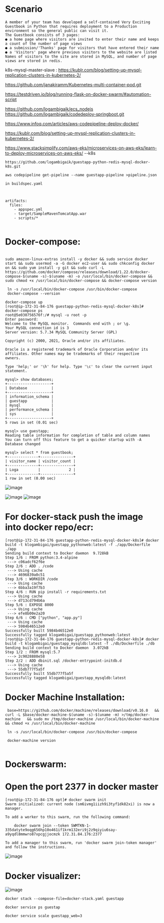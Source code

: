 # Scenario
```
A member of your team has developed a self-contained Very Exciting Guestbook in Python that requires deployment to a Production environment so the general public can visit it.
The Guestbook consists of 3 pages:
● a home page where visitors are invited to enter their name and keeps a count of the number of page views
● a submission/'Thanks' page for visitors that have entered their name
● a 'Visitors' page where previous visitors to the website are listed
Names of visitors to the site are stored in MySQL, and number of page views are stored in redis.

```


k8s-mysql-master-slave : https://kublr.com/blog/setting-up-mysql-replication-clusters-in-kubernetes-2/

https://github.com/janakiramm/Kubernetes-multi-container-pod.git

https://testdriven.io/blog/running-flask-on-docker-swarm/#automation-script

https://github.com/logambigaik/ecs_nodejs
https://github.com/logambigaik/codedeploy-springboot.git

https://www.infoq.com/articles/aws-codepipeline-deploy-docker/

https://kublr.com/blog/setting-up-mysql-replication-clusters-in-kubernetes-2/


https://www.stacksimplify.com/aws-eks/microservices-on-aws-eks/learn-to-deploy-microservices-on-aws-eks/  --k8s

```
https://github.com/logambigaik/guestapp-python-redis-mysql-docker-k8s.git

aws codepipeline get-pipeline --name guestapp-pipeline >pipeline.json

in buildspec.yaml



artifacts:
  files:
    - appspec.yml
    - target/SampleMavenTomcatApp.war
    - scripts/*
    
 ```

# Docker-compose:

```

sudo amazon-linux-extras install -y docker && sudo service docker start && sudo usermod -a -G docker ec2-user && sudo chkconfig docker on && sudo yum install -y git && sudo curl -L https://github.com/docker/compose/releases/download/1.22.0/docker-compose-$(uname -s)-$(uname -m) -o /usr/local/bin/docker-compose && sudo chmod +x /usr/local/bin/docker-compose && docker-compose version 

 ln -s /usr/local/bin/docker-compose /usr/bin/docker-compose
 docker-compose --version
```

```
docker-compose up
[root@ip-172-31-84-176 guestapp-python-redis-mysql-docker-k8s]# docker-compose ps
root@5e030756576f:/# mysql -u root -p
Enter password:
Welcome to the MySQL monitor.  Commands end with ; or \g.
Your MySQL connection id is 3
Server version: 5.7.34 MySQL Community Server (GPL)

Copyright (c) 2000, 2021, Oracle and/or its affiliates.

Oracle is a registered trademark of Oracle Corporation and/or its
affiliates. Other names may be trademarks of their respective
owners.

Type 'help;' or '\h' for help. Type '\c' to clear the current input statement.

mysql> show databases;
+--------------------+
| Database           |
+--------------------+
| information_schema |
| guestapp           |
| mysql              |
| performance_schema |
| sys                |
+--------------------+
5 rows in set (0.01 sec)

mysql> use guestapp;
Reading table information for completion of table and column names
You can turn off this feature to get a quicker startup with -A
Database changed

mysql> select * from guestbook;
+--------------+---------------+
| visitor_name | visitor_count |
+--------------+---------------+
| Loga         |             2 |
+--------------+---------------+
1 row in set (0.00 sec)

```
![image](https://user-images.githubusercontent.com/54719289/120852752-88fa9800-c572-11eb-9ee4-a3a1107cddd9.png)

![image](https://user-images.githubusercontent.com/54719289/120852919-ce1eca00-c572-11eb-9021-201aa75b498c.png)
![image](https://user-images.githubusercontent.com/54719289/120852949-dc6ce600-c572-11eb-86e9-12b51060779f.png)


# For docker-stack push the image into docker repo/ecr:

```
[root@ip-172-31-84-176 guestapp-python-redis-mysql-docker-k8s]# docker build -t klogambigai/guestapp_pythonweb:latest -f ./app/Dockerfile ./app
Sending build context to Docker daemon  9.728kB
Step 1/6 : FROM python:3.4-alpine
 ---> c06adcf62f6e
Step 2/6 : ADD . /code
 ---> Using cache
 ---> 4696839a0c51
Step 3/6 : WORKDIR /code
 ---> Using cache
 ---> 6bba3a19f7b3
Step 4/6 : RUN pip install -r requirements.txt
 ---> Using cache
 ---> d713cd794b6a
Step 5/6 : EXPOSE 8000
 ---> Using cache
 ---> efe8b00e2a20
Step 6/6 : CMD ["python", "app.py"]
 ---> Using cache
 ---> 5984b46512e0
Successfully built 5984b46512e0
Successfully tagged klogambigai/guestapp_pythonweb:latest
[root@ip-172-31-84-176 guestapp-python-redis-mysql-docker-k8s]# docker build -t klogambigai/guestapp_mysqldb:latest -f ./db/Dockerfile ./db
Sending build context to Docker daemon  3.072kB
Step 1/2 : FROM mysql:5.7
 ---> 2c9028880e58
Step 2/2 : ADD dbinit.sql /docker-entrypoint-initdb.d
 ---> Using cache
 ---> 55db777f5a5f
Successfully built 55db777f5a5f
Successfully tagged klogambigai/guestapp_mysqldb:latest

```


# Docker Machine Installation:

```
 base=https://github.com/docker/machine/releases/download/v0.16.0   && curl -L $base/docker-machine-$(uname -s)-$(uname -m) >/tmp/docker-machine   && sudo mv /tmp/docker-machine /usr/local/bin/docker-machine   && chmod +x /usr/local/bin/docker-machine

 ln -s /usr/local/bin/docker-compose /usr/bin/docker-compose
 
 docker-machine version
 
```

# Dockerswarm:

# Open the port 2377 in docker master

```
[root@ip-172-31-84-176 opt]# docker swarm init
Swarm initialized: current node (sm6ivmg1iizh9i3tyf1dk82xi) is now a manager.

To add a worker to this swarm, run the following command:

    docker swarm join --token SWMTKN-1-335datyte9oqg656hp10o461if1krm132eri9j2z9qiyiu6say-a9yqdl8mmwro87xpcgjjocmzk 172.31.84.176:2377

To add a manager to this swarm, run 'docker swarm join-token manager' and follow the instructions.

```
![image](https://user-images.githubusercontent.com/54719289/120864464-2ad6b080-c584-11eb-8748-2dff9ae7182f.png)



# Docker visualizer:

![image](https://user-images.githubusercontent.com/54719289/120867457-de8e6f00-c589-11eb-94b3-b12a9861d18b.png)

```
docker stack --compose-file=docker-stack.yaml guestapp

docker service ps guestap

docker service scale guestapp_web=3
```
